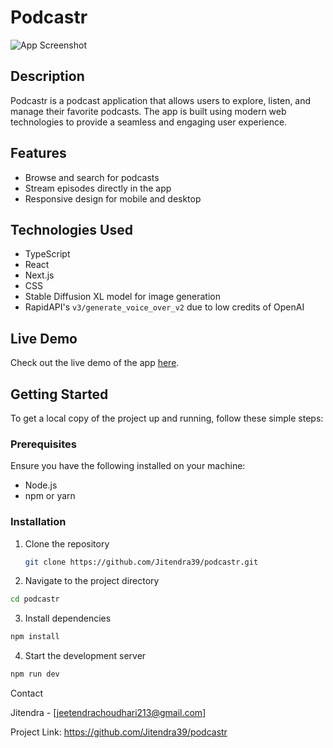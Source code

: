 # Podcastr

![App Screenshot](https://firebasestorage.googleapis.com/v0/b/chat-app-f5d74.appspot.com/o/Screenshot%202024-11-24%20012048.png?alt=media&token=dcebdf32-a084-43de-a712-175b89448d3b)

## Description

Podcastr is a podcast application that allows users to explore, listen, and manage their favorite podcasts. The app is built using modern web technologies to provide a seamless and engaging user experience.

## Features

- Browse and search for podcasts
- Stream episodes directly in the app
- Responsive design for mobile and desktop

## Technologies Used

- TypeScript
- React
- Next.js
- CSS
- Stable Diffusion XL model for image generation
- RapidAPI's `v3/generate_voice_over_v2` due to low credits of OpenAI

## Live Demo

Check out the live demo of the app [here](https://podcastr-pink-nine.vercel.app/).

## Getting Started

To get a local copy of the project up and running, follow these simple steps:

### Prerequisites

Ensure you have the following installed on your machine:

- Node.js
- npm or yarn

### Installation

1. Clone the repository
   ```sh
   git clone https://github.com/Jitendra39/podcastr.git
   
2. Navigate to the project directory
```sh 
cd podcastr

```
3. Install dependencies
```sh
npm install

```
4. Start the development server
```sh
npm run dev


```
Contact

Jitendra - [jeetendrachoudhari213@gmail.com]

Project Link: https://github.com/Jitendra39/podcastr

